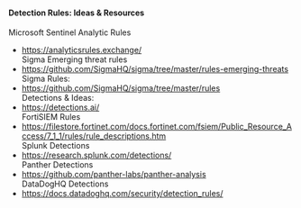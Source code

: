#### Detection Rules: Ideas & Resources
Microsoft Sentinel Analytic Rules
- https://analyticsrules.exchange/  
Sigma Emerging threat rules  
- https://github.com/SigmaHQ/sigma/tree/master/rules-emerging-threats  
Sigma Rules:  
- https://github.com/SigmaHQ/sigma/tree/master/rules  
Detections & Ideas:  
- https://detections.ai/  
FortiSIEM Rules
- https://filestore.fortinet.com/docs.fortinet.com/fsiem/Public_Resource_Access/7_1_1/rules/rule_descriptions.htm  
Splunk Detections  
- https://research.splunk.com/detections/  
Panther Detections  
- https://github.com/panther-labs/panther-analysis  
DataDogHQ Detections  
- https://docs.datadoghq.com/security/detection_rules/
